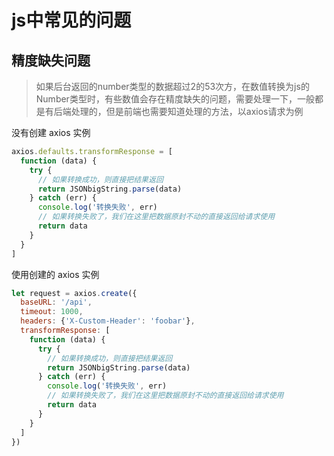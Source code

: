 # js中常见的问题

## 精度缺失问题
> 如果后台返回的number类型的数据超过2的53次方，在数值转换为js的Number类型时，有些数值会存在精度缺失的问题，需要处理一下，一般都是有后端处理的，但是前端也需要知道处理的方法，以axios请求为例

没有创建 axios 实例
```js
axios.defaults.transformResponse = [
  function (data) {
    try {
      // 如果转换成功，则直接把结果返回
      return JSONbigString.parse(data)
    } catch (err) {
      console.log('转换失败', err)
      // 如果转换失败了，我们在这里把数据原封不动的直接返回给请求使用
      return data
    }
  }
]
```
使用创建的 axios 实例
```js
let request = axios.create({
  baseURL: '/api',
  timeout: 1000,
  headers: {'X-Custom-Header': 'foobar'},
  transformResponse: [
    function (data) {
      try {
        // 如果转换成功，则直接把结果返回
        return JSONbigString.parse(data)
      } catch (err) {
        console.log('转换失败', err)
        // 如果转换失败了，我们在这里把数据原封不动的直接返回给请求使用
        return data
      }
    }
  ]
})
```